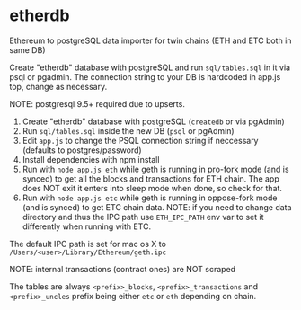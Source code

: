 # etherdb
Ethereum to postgreSQL data importer for twin chains (ETH and ETC both in same DB)

Create "etherdb" database with postgreSQL and run `sql/tables.sql` in it via psql
or pgadmin. The connection string to your DB is hardcoded in app.js top, change
as necessary.

NOTE: postgresql 9.5+ required due to upserts.

1. Create "etherdb" database with postgreSQL (`createdb` or via pgAdmin)
2. Run `sql/tables.sql` inside the new DB (`psql` or pgAdmin)
3. Edit `app.js` to change the PSQL connection string if neccessary (defaults to postgres/password)
4. Install dependencies with npm install
5. Run with `node app.js eth` while geth is running in pro-fork mode (and is synced) to get all the blocks and transactions for ETH chain. The app does NOT exit it enters
into sleep mode when done, so check for that.
6. Run with `node app.js etc` while geth is running in oppose-fork mode (and is synced) to get ETC chain data. NOTE: if you need to change data directory and thus
the IPC path use `ETH_IPC_PATH` env var to set it differently when running with ETC.

The default IPC path is set for mac os X to `/Users/<user>/Library/Ethereum/geth.ipc`

NOTE: internal transactions (contract ones) are NOT scraped

The tables are always `<prefix>_blocks`, `<prefix>_transactions` and `<prefix>_uncles` prefix being either `etc` or `eth` depending on chain.
